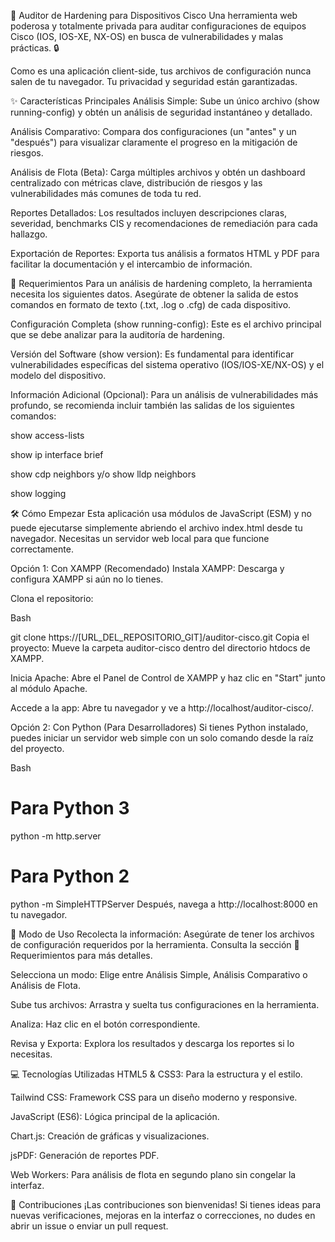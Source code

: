 🚀 Auditor de Hardening para Dispositivos Cisco
Una herramienta web poderosa y totalmente privada para auditar configuraciones de equipos Cisco (IOS, IOS-XE, NX-OS) en busca de vulnerabilidades y malas prácticas. 🔒

Como es una aplicación client-side, tus archivos de configuración nunca salen de tu navegador. Tu privacidad y seguridad están garantizadas.

✨ Características Principales
Análisis Simple: Sube un único archivo (show running-config) y obtén un análisis de seguridad instantáneo y detallado.

Análisis Comparativo: Compara dos configuraciones (un "antes" y un "después") para visualizar claramente el progreso en la mitigación de riesgos.

Análisis de Flota (Beta): Carga múltiples archivos y obtén un dashboard centralizado con métricas clave, distribución de riesgos y las vulnerabilidades más comunes de toda tu red.

Reportes Detallados: Los resultados incluyen descripciones claras, severidad, benchmarks CIS y recomendaciones de remediación para cada hallazgo.

Exportación de Reportes: Exporta tus análisis a formatos HTML y PDF para facilitar la documentación y el intercambio de información.

📝 Requerimientos
Para un análisis de hardening completo, la herramienta necesita los siguientes datos. Asegúrate de obtener la salida de estos comandos en formato de texto (.txt, .log o .cfg) de cada dispositivo.

Configuración Completa (show running-config): Este es el archivo principal que se debe analizar para la auditoría de hardening.

Versión del Software (show version): Es fundamental para identificar vulnerabilidades específicas del sistema operativo (IOS/IOS-XE/NX-OS) y el modelo del dispositivo.

Información Adicional (Opcional): Para un análisis de vulnerabilidades más profundo, se recomienda incluir también las salidas de los siguientes comandos:

show access-lists

show ip interface brief

show cdp neighbors y/o show lldp neighbors

show logging

🛠️ Cómo Empezar
Esta aplicación usa módulos de JavaScript (ESM) y no puede ejecutarse simplemente abriendo el archivo index.html desde tu navegador. Necesitas un servidor web local para que funcione correctamente.

Opción 1: Con XAMPP (Recomendado)
Instala XAMPP: Descarga y configura XAMPP si aún no lo tienes.

Clona el repositorio:

Bash

git clone https://[URL_DEL_REPOSITORIO_GIT]/auditor-cisco.git
Copia el proyecto: Mueve la carpeta auditor-cisco dentro del directorio htdocs de XAMPP.

Inicia Apache: Abre el Panel de Control de XAMPP y haz clic en "Start" junto al módulo Apache.

Accede a la app: Abre tu navegador y ve a http://localhost/auditor-cisco/.

Opción 2: Con Python (Para Desarrolladores)
Si tienes Python instalado, puedes iniciar un servidor web simple con un solo comando desde la raíz del proyecto.

Bash

# Para Python 3
python -m http.server

# Para Python 2
python -m SimpleHTTPServer
Después, navega a http://localhost:8000 en tu navegador.

🚀 Modo de Uso
Recolecta la información: Asegúrate de tener los archivos de configuración requeridos por la herramienta. Consulta la sección 📝 Requerimientos para más detalles.

Selecciona un modo: Elige entre Análisis Simple, Análisis Comparativo o Análisis de Flota.

Sube tus archivos: Arrastra y suelta tus configuraciones en la herramienta.

Analiza: Haz clic en el botón correspondiente.

Revisa y Exporta: Explora los resultados y descarga los reportes si lo necesitas.

💻 Tecnologías Utilizadas
HTML5 & CSS3: Para la estructura y el estilo.

Tailwind CSS: Framework CSS para un diseño moderno y responsive.

JavaScript (ES6): Lógica principal de la aplicación.

Chart.js: Creación de gráficas y visualizaciones.

jsPDF: Generación de reportes PDF.

Web Workers: Para análisis de flota en segundo plano sin congelar la interfaz.

🤝 Contribuciones
¡Las contribuciones son bienvenidas! Si tienes ideas para nuevas verificaciones, mejoras en la interfaz o correcciones, no dudes en abrir un issue o enviar un pull request.
